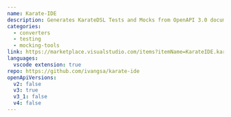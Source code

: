 ```yaml
---
name: Karate-IDE
description: Generates KarateDSL Tests and Mocks from OpenAPI 3.0 documents and so you can quickly test/explore your API.
categories:
  - converters
  - testing
  - mocking-tools
link: https://marketplace.visualstudio.com/items?itemName=KarateIDE.karate-ide
languages:
  vscode extension: true
repo: https://github.com/ivangsa/karate-ide
openApiVersions:
  v2: false
  v3: true
  v3_1: false
  v4: false
---
```

